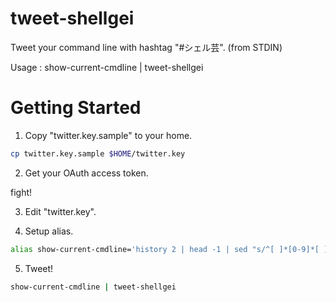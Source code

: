 # tweet-shellgei
Tweet your command line with hashtag "#シェル芸".
(from STDIN)

Usage   : show-current-cmdline | tweet-shellgei

# Getting Started
1. Copy "twitter.key.sample" to your home.

  ```bash
  cp twitter.key.sample $HOME/twitter.key
  ```

2. Get your OAuth access token.

  fight!

3. Edit "twitter.key".

4. Setup alias.

  ```bash
  alias show-current-cmdline='history 2 | head -1 | sed "s/^[ ]*[0-9]*[ ]*//g"``
  ```

5. Tweet!

  ```bash
  show-current-cmdline | tweet-shellgei
  ```
